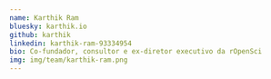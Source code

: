 ```yaml
---
name: Karthik Ram
bluesky: karthik.io
github: karthik
linkedin: karthik-ram-93334954
bio: Co-fundador, consultor e ex-diretor executivo da rOpenSci
img: img/team/karthik-ram.png
---
```

